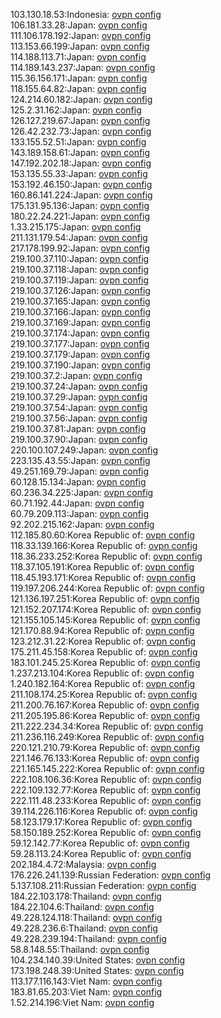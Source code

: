 103.130.18.53:Indonesia: [ovpn config](vpn/103_130_18_53.ovpn)  
106.181.33.28:Japan: [ovpn config](vpn/106_181_33_28.ovpn)  
111.106.178.192:Japan: [ovpn config](vpn/111_106_178_192.ovpn)  
113.153.66.199:Japan: [ovpn config](vpn/113_153_66_199.ovpn)  
114.188.113.71:Japan: [ovpn config](vpn/114_188_113_71.ovpn)  
114.189.143.237:Japan: [ovpn config](vpn/114_189_143_237.ovpn)  
115.36.156.171:Japan: [ovpn config](vpn/115_36_156_171.ovpn)  
118.155.64.82:Japan: [ovpn config](vpn/118_155_64_82.ovpn)  
124.214.60.182:Japan: [ovpn config](vpn/124_214_60_182.ovpn)  
125.2.31.162:Japan: [ovpn config](vpn/125_2_31_162.ovpn)  
126.127.219.67:Japan: [ovpn config](vpn/126_127_219_67.ovpn)  
126.42.232.73:Japan: [ovpn config](vpn/126_42_232_73.ovpn)  
133.155.52.51:Japan: [ovpn config](vpn/133_155_52_51.ovpn)  
143.189.158.61:Japan: [ovpn config](vpn/143_189_158_61.ovpn)  
147.192.202.18:Japan: [ovpn config](vpn/147_192_202_18.ovpn)  
153.135.55.33:Japan: [ovpn config](vpn/153_135_55_33.ovpn)  
153.192.46.150:Japan: [ovpn config](vpn/153_192_46_150.ovpn)  
160.86.141.224:Japan: [ovpn config](vpn/160_86_141_224.ovpn)  
175.131.95.136:Japan: [ovpn config](vpn/175_131_95_136.ovpn)  
180.22.24.221:Japan: [ovpn config](vpn/180_22_24_221.ovpn)  
1.33.215.175:Japan: [ovpn config](vpn/1_33_215_175.ovpn)  
211.131.179.54:Japan: [ovpn config](vpn/211_131_179_54.ovpn)  
217.178.199.92:Japan: [ovpn config](vpn/217_178_199_92.ovpn)  
219.100.37.110:Japan: [ovpn config](vpn/219_100_37_110.ovpn)  
219.100.37.118:Japan: [ovpn config](vpn/219_100_37_118.ovpn)  
219.100.37.119:Japan: [ovpn config](vpn/219_100_37_119.ovpn)  
219.100.37.126:Japan: [ovpn config](vpn/219_100_37_126.ovpn)  
219.100.37.165:Japan: [ovpn config](vpn/219_100_37_165.ovpn)  
219.100.37.166:Japan: [ovpn config](vpn/219_100_37_166.ovpn)  
219.100.37.169:Japan: [ovpn config](vpn/219_100_37_169.ovpn)  
219.100.37.174:Japan: [ovpn config](vpn/219_100_37_174.ovpn)  
219.100.37.177:Japan: [ovpn config](vpn/219_100_37_177.ovpn)  
219.100.37.179:Japan: [ovpn config](vpn/219_100_37_179.ovpn)  
219.100.37.190:Japan: [ovpn config](vpn/219_100_37_190.ovpn)  
219.100.37.2:Japan: [ovpn config](vpn/219_100_37_2.ovpn)  
219.100.37.24:Japan: [ovpn config](vpn/219_100_37_24.ovpn)  
219.100.37.29:Japan: [ovpn config](vpn/219_100_37_29.ovpn)  
219.100.37.54:Japan: [ovpn config](vpn/219_100_37_54.ovpn)  
219.100.37.56:Japan: [ovpn config](vpn/219_100_37_56.ovpn)  
219.100.37.81:Japan: [ovpn config](vpn/219_100_37_81.ovpn)  
219.100.37.90:Japan: [ovpn config](vpn/219_100_37_90.ovpn)  
220.100.107.249:Japan: [ovpn config](vpn/220_100_107_249.ovpn)  
223.135.43.55:Japan: [ovpn config](vpn/223_135_43_55.ovpn)  
49.251.169.79:Japan: [ovpn config](vpn/49_251_169_79.ovpn)  
60.128.15.134:Japan: [ovpn config](vpn/60_128_15_134.ovpn)  
60.236.34.225:Japan: [ovpn config](vpn/60_236_34_225.ovpn)  
60.71.192.44:Japan: [ovpn config](vpn/60_71_192_44.ovpn)  
60.79.209.113:Japan: [ovpn config](vpn/60_79_209_113.ovpn)  
92.202.215.162:Japan: [ovpn config](vpn/92_202_215_162.ovpn)  
112.185.80.60:Korea Republic of: [ovpn config](vpn/112_185_80_60.ovpn)  
118.33.139.166:Korea Republic of: [ovpn config](vpn/118_33_139_166.ovpn)  
118.36.233.252:Korea Republic of: [ovpn config](vpn/118_36_233_252.ovpn)  
118.37.105.191:Korea Republic of: [ovpn config](vpn/118_37_105_191.ovpn)  
118.45.193.171:Korea Republic of: [ovpn config](vpn/118_45_193_171.ovpn)  
119.197.206.244:Korea Republic of: [ovpn config](vpn/119_197_206_244.ovpn)  
121.136.197.251:Korea Republic of: [ovpn config](vpn/121_136_197_251.ovpn)  
121.152.207.174:Korea Republic of: [ovpn config](vpn/121_152_207_174.ovpn)  
121.155.105.145:Korea Republic of: [ovpn config](vpn/121_155_105_145.ovpn)  
121.170.88.94:Korea Republic of: [ovpn config](vpn/121_170_88_94.ovpn)  
123.212.31.22:Korea Republic of: [ovpn config](vpn/123_212_31_22.ovpn)  
175.211.45.158:Korea Republic of: [ovpn config](vpn/175_211_45_158.ovpn)  
183.101.245.25:Korea Republic of: [ovpn config](vpn/183_101_245_25.ovpn)  
1.237.213.104:Korea Republic of: [ovpn config](vpn/1_237_213_104.ovpn)  
1.240.182.164:Korea Republic of: [ovpn config](vpn/1_240_182_164.ovpn)  
211.108.174.25:Korea Republic of: [ovpn config](vpn/211_108_174_25.ovpn)  
211.200.76.167:Korea Republic of: [ovpn config](vpn/211_200_76_167.ovpn)  
211.205.195.86:Korea Republic of: [ovpn config](vpn/211_205_195_86.ovpn)  
211.222.234.34:Korea Republic of: [ovpn config](vpn/211_222_234_34.ovpn)  
211.236.116.249:Korea Republic of: [ovpn config](vpn/211_236_116_249.ovpn)  
220.121.210.79:Korea Republic of: [ovpn config](vpn/220_121_210_79.ovpn)  
221.146.76.133:Korea Republic of: [ovpn config](vpn/221_146_76_133.ovpn)  
221.165.145.222:Korea Republic of: [ovpn config](vpn/221_165_145_222.ovpn)  
222.108.106.36:Korea Republic of: [ovpn config](vpn/222_108_106_36.ovpn)  
222.109.132.77:Korea Republic of: [ovpn config](vpn/222_109_132_77.ovpn)  
222.111.48.233:Korea Republic of: [ovpn config](vpn/222_111_48_233.ovpn)  
39.114.226.116:Korea Republic of: [ovpn config](vpn/39_114_226_116.ovpn)  
58.123.179.17:Korea Republic of: [ovpn config](vpn/58_123_179_17.ovpn)  
58.150.189.252:Korea Republic of: [ovpn config](vpn/58_150_189_252.ovpn)  
59.12.142.77:Korea Republic of: [ovpn config](vpn/59_12_142_77.ovpn)  
59.28.113.24:Korea Republic of: [ovpn config](vpn/59_28_113_24.ovpn)  
202.184.4.72:Malaysia: [ovpn config](vpn/202_184_4_72.ovpn)  
176.226.241.139:Russian Federation: [ovpn config](vpn/176_226_241_139.ovpn)  
5.137.108.211:Russian Federation: [ovpn config](vpn/5_137_108_211.ovpn)  
184.22.103.178:Thailand: [ovpn config](vpn/184_22_103_178.ovpn)  
184.22.104.6:Thailand: [ovpn config](vpn/184_22_104_6.ovpn)  
49.228.124.118:Thailand: [ovpn config](vpn/49_228_124_118.ovpn)  
49.228.236.6:Thailand: [ovpn config](vpn/49_228_236_6.ovpn)  
49.228.239.194:Thailand: [ovpn config](vpn/49_228_239_194.ovpn)  
58.8.148.55:Thailand: [ovpn config](vpn/58_8_148_55.ovpn)  
104.234.140.39:United States: [ovpn config](vpn/104_234_140_39.ovpn)  
173.198.248.39:United States: [ovpn config](vpn/173_198_248_39.ovpn)  
113.177.116.143:Viet Nam: [ovpn config](vpn/113_177_116_143.ovpn)  
183.81.65.203:Viet Nam: [ovpn config](vpn/183_81_65_203.ovpn)  
1.52.214.196:Viet Nam: [ovpn config](vpn/1_52_214_196.ovpn)  
